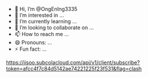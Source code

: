 - 👋 Hi, I’m @OngEnIng3335
- 👀 I’m interested in ...
- 🌱 I’m currently learning ...
- 💞️ I’m looking to collaborate on ...
- 📫 How to reach me ...
- 😄 Pronouns: ...
- ⚡ Fun fact: ...

<!---
OngEnIng3335/OngEnIng3335 is a ✨ special ✨ repository because its `README.md` (this file) appears on your GitHub profile.
You can click the Preview link to take a look at your changes.
--->
https://jisoo.subcolacloud.com/api/v1/client/subscribe?token=afcc4f7c84d5142ae74221225f23f531&flag=clash
